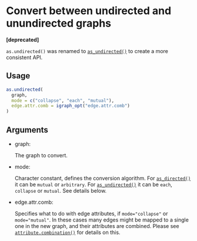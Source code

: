 # Convert between undirected and unundirected graphs

**\[deprecated\]**

`as.undirected()` was renamed to
[`as_undirected()`](https://r.igraph.org/reference/as_directed.md) to
create a more consistent API.

## Usage

``` r
as.undirected(
  graph,
  mode = c("collapse", "each", "mutual"),
  edge.attr.comb = igraph_opt("edge.attr.comb")
)
```

## Arguments

- graph:

  The graph to convert.

- mode:

  Character constant, defines the conversion algorithm. For
  [`as_directed()`](https://r.igraph.org/reference/as_directed.md) it
  can be `mutual` or `arbitrary`. For
  [`as_undirected()`](https://r.igraph.org/reference/as_directed.md) it
  can be `each`, `collapse` or `mutual`. See details below.

- edge.attr.comb:

  Specifies what to do with edge attributes, if `mode="collapse"` or
  `mode="mutual"`. In these cases many edges might be mapped to a single
  one in the new graph, and their attributes are combined. Please see
  [`attribute.combination()`](https://r.igraph.org/reference/igraph-attribute-combination.md)
  for details on this.
